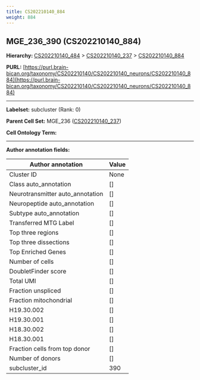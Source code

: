 ```yaml
---
title: CS202210140_884
weight: 884
---
```

## MGE_236_390 (CS202210140_884)
<b>Hierarchy: </b>
[CS202210140_484](../CS202210140_484) >
[CS202210140_237](../CS202210140_237) >
[CS202210140_884](../CS202210140_884)

**PURL:** [https://purl.brain-bican.org/taxonomy/CS202210140/CS202210140_neurons/CS202210140_884](https://purl.brain-bican.org/taxonomy/CS202210140/CS202210140_neurons/CS202210140_884)

---


**Labelset:** subcluster (Rank: 0)

**Parent Cell Set:** MGE_236 ([CS202210140_237](../CS202210140_237))



**Cell Ontology Term:** 

[MARKER GENES.]: #


---

[TRANSFERRED ANNOTATIONS.]: #


[AUTHOR ANNOTATION FIELDS.]: #


**Author annotation fields:**

| Author annotation | Value |
|-------------------|-------|
|Cluster ID|None|
|Class auto_annotation|[]|
|Neurotransmitter auto_annotation|[]|
|Neuropeptide auto_annotation|[]|
|Subtype auto_annotation|[]|
|Transferred MTG Label|[]|
|Top three regions|[]|
|Top three dissections|[]|
|Top Enriched Genes|[]|
|Number of cells|[]|
|DoubletFinder score|[]|
|Total UMI|[]|
|Fraction unspliced|[]|
|Fraction mitochondrial|[]|
|H19.30.002|[]|
|H19.30.001|[]|
|H18.30.002|[]|
|H18.30.001|[]|
|Fraction cells from top donor|[]|
|Number of donors|[]|
|subcluster_id|390|
